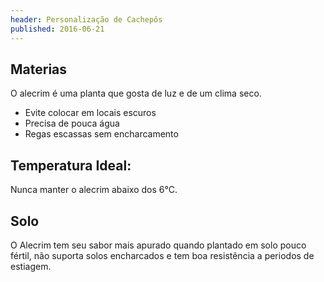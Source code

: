 ```yaml
---
header: Personalização de Cachepôs 
published: 2016-06-21
---
```



## Materias 

O alecrim é uma planta que gosta de luz e de um clima seco.

 - Evite colocar em locais escuros
 - Precisa de pouca água
 - Regas escassas sem encharcamento


## Temperatura Ideal: 

Nunca manter o alecrim abaixo dos 6°C. 

## Solo

O Alecrim tem seu sabor mais apurado quando plantado em solo pouco fértil, não suporta solos encharcados e tem boa resistência a periodos de estiagem.
